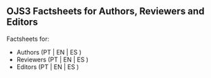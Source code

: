 ## OJS3 Factsheets for Authors, Reviewers and Editors


Factsheets for:
- Authors (PT | EN | ES )
- Reviewers (PT | EN | ES )
- Editors (PT | EN | ES )
